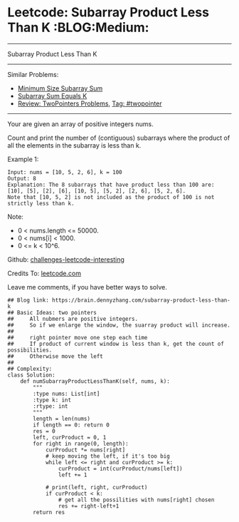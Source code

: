 # Leetcode: Subarray Product Less Than K     :BLOG:Medium:


---

Subarray Product Less Than K  

---

Similar Problems:  
-   [Minimum Size Subarray Sum](https://brain.dennyzhang.com/minimum-size-subarray-sum)
-   [Subarray Sum Equals K](https://brain.dennyzhang.com/subarray-sum-equals-k)
-   [Review: TwoPointers Problems](https://brain.dennyzhang.com/review-twopointer), [Tag: #twopointer](https://brain.dennyzhang.com/tag/twopointer)

---

Your are given an array of positive integers nums.  

Count and print the number of (contiguous) subarrays where the product of all the elements in the subarray is less than k.  

Example 1:  

    Input: nums = [10, 5, 2, 6], k = 100
    Output: 8
    Explanation: The 8 subarrays that have product less than 100 are: [10], [5], [2], [6], [10, 5], [5, 2], [2, 6], [5, 2, 6].
    Note that [10, 5, 2] is not included as the product of 100 is not strictly less than k.

Note:  

-   0 < nums.length <= 50000.
-   0 < nums[i] < 1000.
-   0 <= k < 10^6.

Github: [challenges-leetcode-interesting](https://github.com/DennyZhang/challenges-leetcode-interesting/tree/master/subarray-product-less-than-k)  

Credits To: [leetcode.com](https://leetcode.com/problems/subarray-product-less-than-k/description/)  

Leave me comments, if you have better ways to solve.  

    ## Blog link: https://brain.dennyzhang.com/subarray-product-less-than-k
    ## Basic Ideas: two pointers
    ##     All nubmers are positive integers. 
    ##     So if we enlarge the window, the suarray product will increase.
    ##
    ##     right pointer move one step each time
    ##     If product of current window is less than k, get the count of possibilities.
    ##     Otherwise move the left
    ##
    ## Complexity:
    class Solution:
        def numSubarrayProductLessThanK(self, nums, k):
            """
            :type nums: List[int]
            :type k: int
            :rtype: int
            """
            length = len(nums)
            if length == 0: return 0
            res = 0
            left, curProduct = 0, 1
            for right in range(0, length):
                curProduct *= nums[right]
                # keep moving the left, if it's too big
                while left <= right and curProduct >= k:
                    curProduct = int(curProduct/nums[left])
                    left += 1 
    
                # print(left, right, curProduct)
                if curProduct < k:
                    # get all the possilities with nums[right] chosen
                    res += right-left+1
            return res